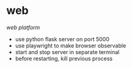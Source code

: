 # web
*web platform*

- use python flask server on port 5000
- use playwright to make browser observable
- start and stop server in separate terminal
- before restarting, kill previous process
